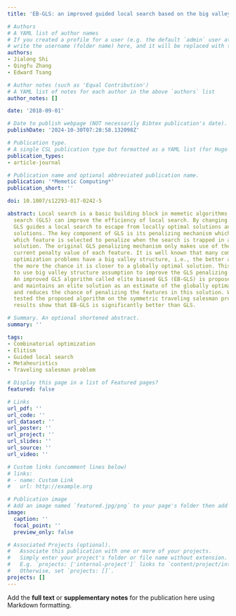 ```yaml
---
title: 'EB-GLS: an improved guided local search based on the big valley structure'

# Authors
# A YAML list of author names
# If you created a profile for a user (e.g. the default `admin` user at `content/authors/admin/`), 
# write the username (folder name) here, and it will be replaced with their full name and linked to their profile.
authors:
- Jialong Shi
- Qingfu Zhang
- Edward Tsang

# Author notes (such as 'Equal Contribution')
# A YAML list of notes for each author in the above `authors` list
author_notes: []

date: '2018-09-01'

# Date to publish webpage (NOT necessarily Bibtex publication's date).
publishDate: '2024-10-30T07:28:58.132098Z'

# Publication type.
# A single CSL publication type but formatted as a YAML list (for Hugo requirements).
publication_types:
- article-journal

# Publication name and optional abbreviated publication name.
publication: '*Memetic Computing*'
publication_short: ''

doi: 10.1007/s12293-017-0242-5

abstract: Local search is a basic building block in memetic algorithms. Guided local
  search (GLS) can improve the efficiency of local search. By changing the guide function,
  GLS guides a local search to escape from locally optimal solutions and find better
  solutions. The key component of GLS is its penalizing mechanism which determines
  which feature is selected to penalize when the search is trapped in a locally optimal
  solution. The original GLS penalizing mechanism only makes use of the cost and the
  current penalty value of each feature. It is well known that many combinatorial
  optimization problems have a big valley structure, i.e., the better a solution is,
  the more the chance it is closer to a globally optimal solution. This paper proposes
  to use big valley structure assumption to improve the GLS penalizing mechanism.
  An improved GLS algorithm called elite biased GLS (EB-GLS) is proposed. EB-GLS records
  and maintains an elite solution as an estimate of the globally optimal solutions,
  and reduces the chance of penalizing the features in this solution. We have systematically
  tested the proposed algorithm on the symmetric traveling salesman problem. Experimental
  results show that EB-GLS is significantly better than GLS.

# Summary. An optional shortened abstract.
summary: ''

tags:
- Combinatorial optimization
- Elitism
- Guided local search
- Metaheuristics
- Traveling salesman problem

# Display this page in a list of Featured pages?
featured: false

# Links
url_pdf: ''
url_code: ''
url_dataset: ''
url_poster: ''
url_project: ''
url_slides: ''
url_source: ''
url_video: ''

# Custom links (uncomment lines below)
# links:
# - name: Custom Link
#   url: http://example.org

# Publication image
# Add an image named `featured.jpg/png` to your page's folder then add a caption below.
image:
  caption: ''
  focal_point: ''
  preview_only: false

# Associated Projects (optional).
#   Associate this publication with one or more of your projects.
#   Simply enter your project's folder or file name without extension.
#   E.g. `projects: ['internal-project']` links to `content/project/internal-project/index.md`.
#   Otherwise, set `projects: []`.
projects: []
---
```


Add the **full text** or **supplementary notes** for the publication here using Markdown formatting.
